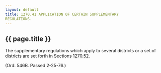 ```yaml
---
layout: default 
title: 1270.41 APPLICATION OF CERTAIN SUPPLEMENTARY
REGULATIONS.
---
```


{{ page.title }}
----------------

The supplementary regulations which apply to several districts or a set
of districts are set forth in Sections [1270.52.](517783e8.html)

(Ord. 546B. Passed 2-25-76.)
